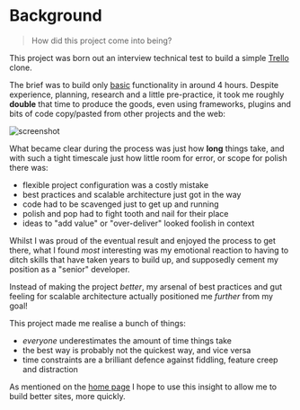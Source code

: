 # Background

> How did this project come into being?

This project was born out an interview technical test to build a simple [Trello](https://trello.com) clone.

The brief was to build only [basic](intro/brief.md) functionality in around 4 hours. Despite experience, planning, research and a little pre-practice, it took me roughly **double** that time to produce the goods, even using frameworks, plugins and bits of code copy/pasted from other projects and the web: 

![screenshot](https://github.com/davestewart/vue-trello-clone/raw/master/docs/screenshot.png)

What became clear during the process was just how **long** things take, and with such a tight timescale just how little room for error, or scope for polish there was:

- flexible project configuration was a costly mistake
- best practices and scalable architecture just got in the way
- code had to be scavenged just to get up and running
- polish and pop had to fight tooth and nail for their place
- ideas to "add value" or "over-deliver" looked foolish in context

Whilst I was proud of the eventual result and enjoyed the process to get there, what I found *most* interesting was my emotional reaction to having to ditch skills that have taken years to build up, and supposedly cement my position as a "senior" developer.

Instead of making the project *better*, my arsenal of best practices and gut feeling for scalable architecture actually positioned me *further* from my goal!

This project made me realise a bunch of things:

- *everyone* underestimates the amount of time things take
- the best way is probably not the quickest way, and vice versa
- time constraints are a brilliant defence against fiddling, feature creep and distraction


As mentioned on the [home page](/) I hope to use this insight to allow me to build better sites, more quickly.


